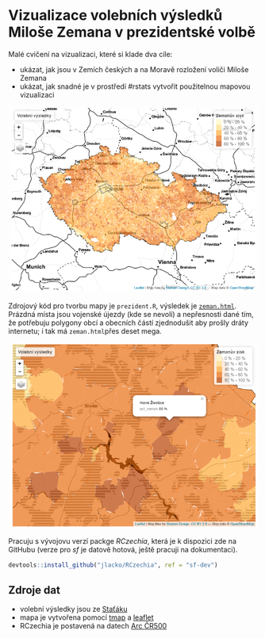 # Vizualizace volebních výsledků Miloše Zemana v prezidentské volbě

Malé cvičení na vizualizaci, které si klade dva cíle:  
* ukázat, jak jsou v Zemích českých a na Moravě rozložení voliči Miloše Zemana
* ukázat, jak snadné je v prostředí #rstats vytvořit použitelnou mapovou vizualizaci

<p align="center">
  <img src="https://github.com/jlacko/Zeman2018/blob/master/img/big.png?raw=true" alt="Mapa v malém měřítku"/>
</p>

Zdrojový kód pro tvorbu mapy je `prezident.R`, výsledek je [`zeman.html`](https://rawgit.com/jlacko/Zeman2018/master/zeman.html). Prázdná místa jsou vojenské újezdy (kde se nevolí) a nepřesnosti dané tím, že potřebuju polygony obcí a obecních částí zjednodušit aby prošly dráty internetu; i tak má `zeman.html`přes deset mega. 

<p align="center">
  <img src="https://github.com/jlacko/Zeman2018/blob/master/img/small.png?raw=true" alt="Mapa v malém měřítku"/>
</p>

Pracuju s vývojovu verzí packge *RCzechia*, která je k dispozici zde na GitHubu (verze pro *sf* je datově hotová, ještě pracuji na dokumentaci).
```r
devtools::install_github("jlacko/RCzechia", ref = "sf-dev")

```

## Zdroje dat
* volební výsledky jsou ze [Staťáku](https://www.czso.cz/csu/czso/podminky_pro_vyuzivani_a_dalsi_zverejnovani_statistickych_udaju_csu)
* mapa je vytvořena pomocí [tmap](https://github.com/mtennekes/tmap) a [leaflet](http://leafletjs.com/)
* RCzechia je postavená na datech [Arc ČR500](https://www.arcdata.cz/media/download/1638)
